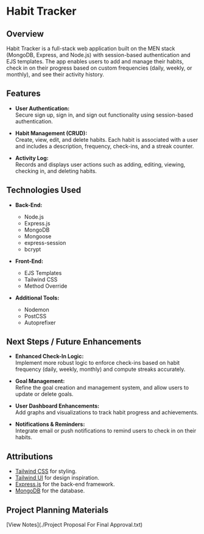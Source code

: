
# Habit Tracker

## Overview

Habit Tracker is a full-stack web application built on the MEN stack (MongoDB, Express, and Node.js) with session-based authentication and EJS templates. The app enables users to add and manage their habits, check in on their progress based on custom frequencies (daily, weekly, or monthly), and see their activity history. 

## Features

- **User Authentication:**  
  Secure sign up, sign in, and sign out functionality using session-based authentication.
  
- **Habit Management (CRUD):**  
  Create, view, edit, and delete habits. Each habit is associated with a user and includes a description, frequency, check-ins, and a streak counter.
  
- **Activity Log:**  
  Records and displays user actions such as adding, editing, viewing, checking in, and deleting habits.

## Technologies Used

- **Back-End:**  
  - Node.js
  - Express.js
  - MongoDB
  - Mongoose
  - express-session
  - bcrypt

- **Front-End:**  
  - EJS Templates
  - Tailwind CSS
  - Method Override

- **Additional Tools:**  
  - Nodemon
  - PostCSS
  - Autoprefixer

## Next Steps / Future Enhancements

- **Enhanced Check-In Logic:**  
  Implement more robust logic to enforce check-ins based on habit frequency (daily, weekly, monthly) and compute streaks accurately.

- **Goal Management:**  
  Refine the goal creation and management system, and allow users to update or delete goals.

- **User Dashboard Enhancements:**  
  Add graphs and visualizations to track habit progress and achievements.

- **Notifications & Reminders:**  
  Integrate email or push notifications to remind users to check in on their habits.

## Attributions

- [Tailwind CSS](https://tailwindcss.com/) for styling.
- [Tailwind UI](https://tailwindui.com/) for design inspiration. 
- [Express.js](https://expressjs.com/) for the back-end framework.
- [MongoDB](https://www.mongodb.com/) for the database.

## Project Planning Materials
[View Notes](./Project Proposal For Final Approval.txt)



